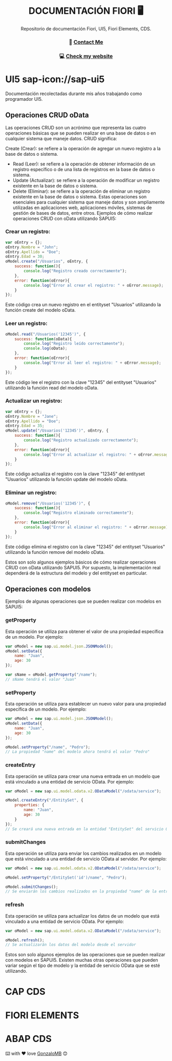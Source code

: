 <h1 align="center">DOCUMENTACIÓN FIORI 🖥️ </h1>

<div align="center">
 Repositorio de documentación Fiori, UI5, Fiori Elements, CDS.
</div>
<div align="center">
  <h3> 📝 
    <a href="https://www.linkedin.com/in/gonzalo-meana-balseiro-90a523188/">
      Contact Me
    </a>
  </h3>
    <h3> 💻  
    <a href="http://gonzalomb.com">
      Check my website
    </a>
  </h3>
</div>

# UI5 sap-icon://sap-ui5
Documentación recolectadas durante mis años trabajando como programador UI5.



## Operaciones CRUD oData
Las operaciones CRUD son un acrónimo que representa las cuatro operaciones básicas que se pueden realizar en una base de datos o en cualquier sistema que maneje datos. CRUD significa:

Create (Crear): se refiere a la operación de agregar un nuevo registro a la base de datos o sistema.
* Read (Leer): se refiere a la operación de obtener información de un registro específico o de una lista de registros en la base de datos o sistema.
* Update (Actualizar): se refiere a la operación de modificar un registro existente en la base de datos o sistema.
* Delete (Eliminar): se refiere a la operación de eliminar un registro existente en la base de datos o sistema.
Estas operaciones son esenciales para cualquier sistema que maneje datos y son ampliamente utilizadas en aplicaciones web, aplicaciones móviles, sistemas de gestión de bases de datos, entre otros.
Ejemplos de cómo realizar operaciones CRUD con oData utilizando SAPUI5:

### Crear un registro:
```javascript
var oEntry = {};
oEntry.Nombre = "John";
oEntry.Apellido = "Doe";
oEntry.Edad = 30;
oModel.create("/Usuarios", oEntry, {
    success: function(){
        console.log("Registro creado correctamente");
    },
    error: function(oError){
        console.log("Error al crear el registro: " + oError.message);
    }
});
```
Este código crea un nuevo registro en el entityset "Usuarios" utilizando la función create del modelo oData.

### Leer un registro:
```javascript
oModel.read("/Usuarios('12345')", {
    success: function(oData){
        console.log("Registro leído correctamente");
        console.log(oData);
    },
    error: function(oError){
        console.log("Error al leer el registro: " + oError.message);
    }
});
```
Este código lee el registro con la clave "12345" del entityset "Usuarios" utilizando la función read del modelo oData.

### Actualizar un registro:
```javascript
var oEntry = {};
oEntry.Nombre = "Jane";
oEntry.Apellido = "Doe";
oEntry.Edad = 35;
oModel.update("/Usuarios('12345')", oEntry, {
    success: function(){
        console.log("Registro actualizado correctamente");
    },
    error: function(oError){
        console.log("Error al actualizar el registro: " + oError.message);
    }
});
```
Este código actualiza el registro con la clave "12345" del entityset "Usuarios" utilizando la función update del modelo oData.

### Eliminar un registro:
```javascript
oModel.remove("/Usuarios('12345')", {
    success: function(){
        console.log("Registro eliminado correctamente");
    },
    error: function(oError){
        console.log("Error al eliminar el registro: " + oError.message);
    }
});
```
Este código elimina el registro con la clave "12345" del entityset "Usuarios" utilizando la función remove del modelo oData.

Estos son solo algunos ejemplos básicos de cómo realizar operaciones CRUD con oData utilizando SAPUI5. Por supuesto, la implementación real dependerá de la estructura del modelo y del entityset en particular.


## Operaciones con modelos
Ejemplos de algunas operaciones que se pueden realizar con modelos en SAPUI5:

### getProperty 
Esta operación se utiliza para obtener el valor de una propiedad específica de un modelo. Por ejemplo:
```javascript
var oModel = new sap.ui.model.json.JSONModel();
oModel.setData({
    name: "Juan",
    age: 30
});

var sName = oModel.getProperty("/name");
// sName tendrá el valor "Juan"
```
###  setProperty
Esta operación se utiliza para establecer un nuevo valor para una propiedad específica de un modelo. Por ejemplo:
```javascript
var oModel = new sap.ui.model.json.JSONModel();
oModel.setData({
    name: "Juan",
    age: 30
});

oModel.setProperty("/name", "Pedro");
// La propiedad "name" del modelo ahora tendrá el valor "Pedro"
```
### createEntry
Esta operación se utiliza para crear una nueva entrada en un modelo que está vinculado a una entidad de servicio OData. Por ejemplo:
```javascript
var oModel = new sap.ui.model.odata.v2.ODataModel("/odata/service");

oModel.createEntry("/EntitySet", {
    properties: {
        name: "Juan",
        age: 30
    }
});
// Se creará una nueva entrada en la entidad "EntitySet" del servicio OData
```
###  submitChanges
Esta operación se utiliza para enviar los cambios realizados en un modelo que está vinculado a una entidad de servicio OData al servidor. Por ejemplo:
```javascript
var oModel = new sap.ui.model.odata.v2.ODataModel("/odata/service");

oModel.setProperty("/EntitySet('id')/name", "Pedro");

oModel.submitChanges();
// Se enviarán los cambios realizados en la propiedad "name" de la entrada con el ID "id" de la entidad "EntitySet" del servicio OData al servidor
```
### refresh
Esta operación se utiliza para actualizar los datos de un modelo que está vinculado a una entidad de servicio OData. Por ejemplo:
```javascript
var oModel = new sap.ui.model.odata.v2.ODataModel("/odata/service");

oModel.refresh();
// Se actualizarán los datos del modelo desde el servidor
```
Estos son solo algunos ejemplos de las operaciones que se pueden realizar con modelos en SAPUI5. Existen muchas otras operaciones que pueden variar según el tipo de modelo y la entidad de servicio OData que se esté utilizando.


# CAP CDS 

# FIORI ELEMENTS 

# ABAP CDS 



⌨️ with ❤️ love [GonzaloMB](https://github.com/GonzaloMB) 😊

